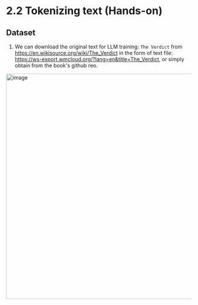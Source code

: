 # 2.2 Tokenizing text (Hands-on)

## Dataset

1. We can download the original text for LLM training: `The Verdict` from https://en.wikisource.org/wiki/The_Verdict in the form of text file: https://ws-export.wmcloud.org/?lang=en&title=The_Verdict, or simply obtain from the book's github reo.

<img width="612" alt="image" src="https://github.com/user-attachments/assets/e2b82e1d-af71-4626-8463-ef9f525f5715" />


